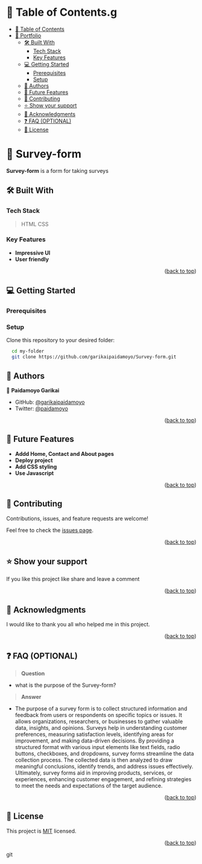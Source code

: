 # 📗 Table of Contents.g

- [📗 Table of Contents](#-table-of-contents)
- [📖 Portfolio ](#-portfolio-)
  - [🛠 Built With ](#-built-with-)
    - [Tech Stack ](#tech-stack-)
    - [Key Features ](#key-features-)
  - [💻 Getting Started ](#-getting-started-)
    - [Prerequisites](#prerequisites)
    - [Setup](#setup)
  - [👥 Authors ](#-authors-)
  - [🔭 Future Features ](#-future-features-)
  - [🤝 Contributing ](#-contributing-)
  - [⭐️ Show your support ](#️-show-your-support-)
  - [🙏 Acknowledgments ](#-acknowledgments-)
  - [❓ FAQ (OPTIONAL) ](#-faq-optional-)
  - [📝 License ](#-license-)

<!-- PROJECT DESCRIPTION -->

# 📖 Survey-form <a name="about-project"></a>

**Survey-form** is a form for taking surveys

## 🛠 Built With <a name="built-with"></a>

### Tech Stack <a name="tech-stack"></a>

> HTML 
> CSS
### Key Features <a name="key-features"></a>

- **Impressive UI**
- **User friendly**

<p align="right">(<a href="#readme-top">back to top</a>)</p>

<!-- GETTING STARTED -->

## 💻 Getting Started <a name="getting-started"></a>

### Prerequisites

### Setup

Clone this repository to your desired folder:


```sh
  cd my-folder
  git clone https://github.com/garikaipaidamoyo/Survey-form.git
```

<!-- AUTHORS -->

## 👥 Authors <a name="authors"></a>


👤 **Paidamoyo Garikai**

- GitHub: [@garikaipaidamoyo](https://github.com/garikaipaidamoyo.git)
- Twitter: [@paidamoyo](https://twitter.com/paidamoyo)

<p align="right">(<a href="#readme-top">back to top</a>)</p>

<!-- FUTURE FEATURES -->

## 🔭 Future Features <a name="future-features"></a>

- **Addd Home, Contact and About pages**
- **Deploy project**
- **Add CSS styling**
- **Use Javascript**

<p align="right">(<a href="#readme-top">back to top</a>)</p>

<!-- CONTRIBUTING -->

## 🤝 Contributing <a name="contributing"></a>

Contributions, issues, and feature requests are welcome!

Feel free to check the [issues page](../../issues/).

<p align="right">(<a href="#readme-top">back to top</a>)</p>

<!-- SUPPORT -->

## ⭐️ Show your support <a name="support"></a>


If you like this project like share and leave a comment

<p align="right">(<a href="#readme-top">back to top</a>)</p>

<!-- ACKNOWLEDGEMENTS -->

## 🙏 Acknowledgments <a name="acknowledgements"></a>

I would like to thank you all who helped me in this project.

<p align="right">(<a href="#readme-top">back to top</a>)</p>

<!-- FAQ (optional) -->

## ❓ FAQ (OPTIONAL) <a name="faq"></a>

> **Question**

- what is the purpose of the Survey-form?

> **Answer**

- The purpose of a survey form is to collect structured information and feedback from users or respondents on specific topics or issues. It allows organizations, researchers, or businesses to gather valuable data, insights, and opinions. Surveys help in understanding customer preferences, measuring satisfaction levels, identifying areas for improvement, and making data-driven decisions. By providing a structured format with various input elements like text fields, radio buttons, checkboxes, and dropdowns, survey forms streamline the data collection process. The collected data is then analyzed to draw meaningful conclusions, identify trends, and address issues effectively. Ultimately, survey forms aid in improving products, services, or experiences, enhancing customer engagement, and refining strategies to meet the needs and expectations of the target audience.



<p align="right">(<a href="#readme-top">back to top</a>)</p>

<!-- LICENSE -->

## 📝 License <a name="license"></a>

This project is [MIT](LICENSE) licensed.


<p align="right">(<a href="#readme-top">back to top</a>)</p>git